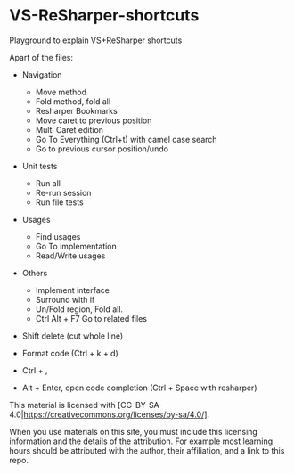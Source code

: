 # VS-ReSharper-shortcuts
Playground to explain VS+ReSharper shortcuts

Apart of the files:

- Navigation
  - Move method
  - Fold method, fold all
  - Resharper Bookmarks
  - Move caret to previous position
  - Multi Caret edition
  - Go To Everything (Ctrl+t) with camel case search
  - Go to previous cursor position/undo

- Unit tests
  - Run all
  - Re-run session
  - Run file tests
 
- Usages
  - Find usages
  - Go To implementation
  - Read/Write usages

- Others 
  - Implement interface
  - Surround with if
  - Un/Fold region, Fold all.
  - Ctrl Alt + F7 Go to related files
  
- Shift delete (cut whole line)
- Format code (Ctrl + k + d)

- Ctrl + ,
- Alt + Enter, open code completion (Ctrl + Space with resharper)

This material is licensed with [CC-BY-SA-4.0|https://creativecommons.org/licenses/by-sa/4.0/].

When you use materials on this site, you must include this licensing information and the details of the attribution. For example most learning hours should be attributed with the author, their affiliation, and a link to this repo. 
